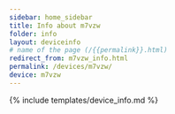 ```yaml
---
sidebar: home_sidebar
title: Info about m7vzw
folder: info
layout: deviceinfo
# name of the page (/{{permalink}}.html)
redirect_from: m7vzw_info.html
permalink: /devices/m7vzw/
device: m7vzw
---
```

{% include templates/device_info.md %}
